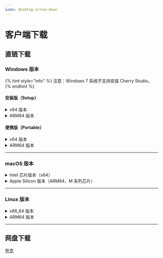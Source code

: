 ```yaml
---
icon: desktop-arrow-down
---
```


# 客户端下载

## 直链下载

### Windows 版本

{% hint style="info" %}
注意：Windows 7 系统不支持安装 Cherry Studio。
{% endhint %}

#### 安装版（Setup）

<details>

<summary>x64 版本</summary>

主线路：

【[Cherry Studio 官网](https://cherry-ai.com/download)】 【[GitHub](https://github.com/CherryHQ/cherry-studio/releases/download/v1.2.2/Cherry-Studio-1.2.2-x64-setup.exe)】

备用线路：

【[线路1](https://download-cf.ocoolai.com/https://github.com/CherryHQ/cherry-studio/releases/download/v1.2.2/Cherry-Studio-1.2.2-x64-setup.exe)】 【[线路2](https://download.ocoolai.com/https://github.com/CherryHQ/cherry-studio/releases/download/v1.2.2/Cherry-Studio-1.2.2-x64-setup.exe)】 【[线路3](https://download.ocoolai.online/https://github.com/CherryHQ/cherry-studio/releases/download/v1.2.2/Cherry-Studio-1.2.2-x64-setup.exe)】

</details>

<details>

<summary>ARM64 版本</summary>

主线路：

【[Cherry Studio 官网](https://cherry-ai.com/download)】 【[GitHub](https://github.com/CherryHQ/cherry-studio/releases/download/v1.2.2/Cherry-Studio-1.2.2-arm64-setup.exe)】

备用线路：

【[线路1](https://download-cf.ocoolai.com/https://github.com/CherryHQ/cherry-studio/releases/download/v1.2.2/Cherry-Studio-1.2.2-arm64-setup.exe)】 【[线路2](https://download.ocoolai.com/https://github.com/CherryHQ/cherry-studio/releases/download/v1.2.2/Cherry-Studio-1.2.2-arm64-setup.exe)】 【[线路3](https://download.ocoolai.online/https://github.com/CherryHQ/cherry-studio/releases/download/v1.2.2/Cherry-Studio-1.2.2-arm64-setup.exe)】

</details>

#### 便携版（Portable）

<details>

<summary>x64 版本</summary>

主线路：

【[Cherry Studio 官网](https://cherry-ai.com/download)】 【[GitHub](https://github.com/CherryHQ/cherry-studio/releases/download/v1.2.2/Cherry-Studio-1.2.2-x64-portable.exe)】

备用线路：

【[线路1](https://download-cf.ocoolai.com/https://github.com/CherryHQ/cherry-studio/releases/download/v1.2.2/Cherry-Studio-1.2.2-x64-portable.exe)】 【[线路2](https://download.ocoolai.com/https://github.com/CherryHQ/cherry-studio/releases/download/v1.2.2/Cherry-Studio-1.2.2-x64-portable.exe)】 【[线路3](https://download.ocoolai.online/https://github.com/CherryHQ/cherry-studio/releases/download/v1.2.2/Cherry-Studio-1.2.2-x64-portable.exe)】

</details>

<details>

<summary>ARM64 版本</summary>

主线路：

【[Cherry Studio 官网](https://cherry-ai.com/download)】 【[GitHub](https://github.com/CherryHQ/cherry-studio/releases/download/v1.2.2/Cherry-Studio-1.2.2-arm64-portable.exe)】

备用线路：

【[线路1](https://download-cf.ocoolai.com/https://github.com/CherryHQ/cherry-studio/releases/download/v1.2.2/Cherry-Studio-1.2.2-arm64-portable.exe)】 【[线路2](https://download.ocoolai.com/https://github.com/CherryHQ/cherry-studio/releases/download/v1.2.2/Cherry-Studio-1.2.2-arm64-portable.exe)】 【[线路3](https://download.ocoolai.online/https://github.com/CherryHQ/cherry-studio/releases/download/v1.2.2/Cherry-Studio-1.2.2-arm64-portable.exe)】

</details>

***

### macOS 版本

<details>

<summary>Intel 芯片版本（x64）</summary>

主线路：

【[Cherry Studio 官网](https://cherry-ai.com/download)】 【[GitHub](https://github.com/CherryHQ/cherry-studio/releases/download/v1.2.2/Cherry-Studio-1.2.2-x64.dmg)】

备用线路：

【[线路1](https://download-cf.ocoolai.com/https://github.com/CherryHQ/cherry-studio/releases/download/v1.2.2/Cherry-Studio-1.2.2-x64.dmg)】 【[线路2](https://download.ocoolai.com/https://github.com/CherryHQ/cherry-studio/releases/download/v1.2.2/Cherry-Studio-1.2.2-x64.dmg)】 【[线路3](https://download.ocoolai.online/https://github.com/CherryHQ/cherry-studio/releases/download/v1.2.2/Cherry-Studio-1.2.2-x64.dmg)】

</details>

<details>

<summary>Apple Silicon 版本（ARM64，M 系列芯片）</summary>

主线路：

【[Cherry Studio 官网](https://cherry-ai.com/download)】 【[GitHub](https://github.com/CherryHQ/cherry-studio/releases/download/v1.2.2/Cherry-Studio-1.2.2-arm64.dmg)】

备用线路：

【[线路1](https://download-cf.ocoolai.com/https://github.com/CherryHQ/cherry-studio/releases/download/v1.2.2/Cherry-Studio-1.2.2-arm64.dmg)】 【[线路2](https://download.ocoolai.com/https://github.com/CherryHQ/cherry-studio/releases/download/v1.2.2/Cherry-Studio-1.2.2-arm64.dmg)】 【[线路3](https://download.ocoolai.online/https://github.com/CherryHQ/cherry-studio/releases/download/v1.2.2/Cherry-Studio-1.2.2-arm64.dmg)】

</details>

***

### Linux 版本

<details>

<summary>x86_64 版本</summary>

主线路：

【[Cherry Studio 官网](https://cherry-ai.com/download)】 【[GitHub](https://github.com/CherryHQ/cherry-studio/releases/download/v1.2.2/Cherry-Studio-1.2.2-x86_64.AppImage)】

备用线路：

【[线路1](https://download-cf.ocoolai.com/https://github.com/CherryHQ/cherry-studio/releases/download/v1.2.2/Cherry-Studio-1.2.2-x86_64.AppImage)】 【[线路2](https://download.ocoolai.com/https://github.com/CherryHQ/cherry-studio/releases/download/v1.2.2/Cherry-Studio-1.2.2-x86_64.AppImage)】 【[线路3](https://download.ocoolai.online/https://github.com/CherryHQ/cherry-studio/releases/download/v1.2.2/Cherry-Studio-1.2.2-x86_64.AppImage)】

</details>

<details>

<summary>ARM64 版本</summary>

主线路：

【[Cherry Studio 官网](https://cherry-ai.com/download)】 【[GitHub](https://github.com/CherryHQ/cherry-studio/releases/download/v1.2.2/Cherry-Studio-1.2.2-arm64.AppImage)】

备用线路：

【[线路1](https://download-cf.ocoolai.com/https://github.com/CherryHQ/cherry-studio/releases/download/v1.2.2/Cherry-Studio-1.2.2-arm64.AppImage)】 【[线路2](https://download.ocoolai.com/https://github.com/CherryHQ/cherry-studio/releases/download/v1.2.2/Cherry-Studio-1.2.2-arm64.AppImage)】 【[线路3](https://download.ocoolai.online/https://github.com/CherryHQ/cherry-studio/releases/download/v1.2.2/Cherry-Studio-1.2.2-arm64.AppImage)】

</details>

***

## 网盘下载

[夸克](https://pan.quark.cn/s/c8533a1ec63e#/list/share)
